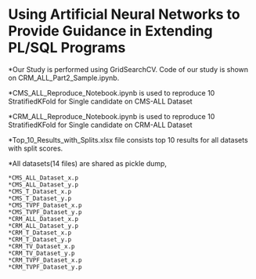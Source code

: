 # Using Artificial Neural Networks to Provide Guidance in Extending PL/SQL Programs


*Our Study is performed using GridSearchCV. Code of our study is shown on CRM_ALL_Part2_Sample.ipynb. 

*CMS_ALL_Reproduce_Notebook.ipynb is used to reproduce 10 StratifiedKFold for Single candidate on CMS-ALL Dataset

*CRM_ALL_Reproduce_Notebook.ipynb is used to reproduce 10 StratifiedKFold for Single candidate on CRM-ALL Dataset

*Top_10_Results_with_Splits.xlsx file consists top 10 results for all datasets with split scores.

*All datasets(14 files) are shared as pickle dump,

    *CMS_ALL_Dataset_x.p
    *CMS_ALL_Dataset_y.p
    *CMS_T_Dataset_x.p
    *CMS_T_Dataset_y.p
    *CMS_TVPF_Dataset_x.p
    *CMS_TVPF_Dataset_y.p
    *CRM_ALL_Dataset_x.p
    *CRM_ALL_Dataset_y.p
    *CRM_T_Dataset_x.p
    *CRM_T_Dataset_y.p
    *CRM_TV_Dataset_x.p
    *CRM_TV_Dataset_y.p
    *CRM_TVPF_Dataset_x.p
    *CRM_TVPF_Dataset_y.p

